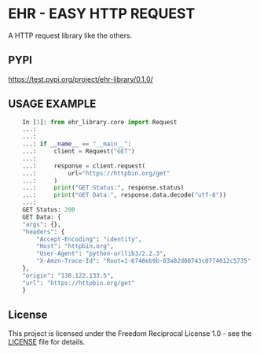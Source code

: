 # EHR - EASY HTTP REQUEST
A HTTP request library like the others.

## PYPI
https://test.pypi.org/project/ehr-library/0.1.0/

## USAGE EXAMPLE

```python
    In [1]: from ehr_library.core import Request
    ...: 
    ...: 
    ...: if __name__ == "__main__":
    ...:     client = Request("GET")
    ...: 
    ...:     response = client.request(
    ...:         url="https://httpbin.org/get"
    ...:     )
    ...:     print("GET Status:", response.status)
    ...:     print("GET Data:", response.data.decode("utf-8"))
    ...: 
    GET Status: 200
    GET Data: {
    "args": {}, 
    "headers": {
        "Accept-Encoding": "identity", 
        "Host": "httpbin.org", 
        "User-Agent": "python-urllib3/2.2.3", 
        "X-Amzn-Trace-Id": "Root=1-6748eb9b-03a82d60743c0774012c5735"
    }, 
    "origin": "138.122.133.5", 
    "url": "https://httpbin.org/get"
    }
```

## License
This project is licensed under the Freedom Reciprocal License 1.0 - see the [LICENSE](https://github.com/ONEMANCOMPANY/ehr/blob/master/license) file for details.